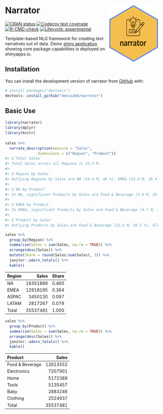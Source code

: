 
<!-- README.md is generated from README.Rmd. Please edit that file -->

# Narrator <img src="man/figures/hex.png" align="right" alt="" width="160" />

<!-- badges: start -->

[![CRAN
status](https://www.r-pkg.org/badges/version/narrator)](https://CRAN.R-project.org/package=narrator)
[![Codecov test
coverage](https://codecov.io/gh/denisabd/narrator/branch/main/graph/badge.svg)](https://app.codecov.io/gh/denisabd/narrator?branch=main)
[![R-CMD-check](https://github.com/denisabd/narrator/actions/workflows/R-CMD-check.yaml/badge.svg)](https://github.com/denisabd/narrator/actions/workflows/R-CMD-check.yaml)
[![Lifecycle:
experimental](https://img.shields.io/badge/lifecycle-experimental-orange.svg)](https://lifecycle.r-lib.org/articles/stages.html#experimental)
<!-- badges: end -->

Template-based NLG framework for creating text narratives out of data.
Demo [shiny application](https://deny.shinyapps.io/narrator_app/)
showing core package capabilities is deployed on shinyapps.io.

## Installation

You can install the development version of narrator from
[GitHub](https://github.com/) with:

``` r
# install.packages("devtools")
devtools::install_github("denisabd/narrator")
```

## Basic Use

``` r
library(narrator)
library(dplyr)
library(knitr)

sales %>%
  narrate_descriptive(measure = "Sales",
               dimensions = c("Region", "Product"))
#> $`Total Sales`
#> Total Sales across all Regions is 35.5 M.
#> 
#> $`Region by Sales`
#> Outlying Regions by Sales are NA (16.4 M, 46 %), EMEA (12.9 M, 36.4 %).
#> 
#> $`NA by Product`
#> In NA, significant Products by Sales are Food & Beverage (5.8 M, 35.7 %), Electronics (3.4 M, 20.7 %).
#> 
#> $`EMEA by Product`
#> In EMEA, significant Products by Sales are Food & Beverage (4.7 M, 36.6 %), Electronics (2.5 M, 19.2 %).
#> 
#> $`Product by Sales`
#> Outlying Products by Sales are Food & Beverage (12.6 M, 35.5 %), Electronics (7.2 M, 20.3 %).
```

``` r
sales %>%
  group_by(Region) %>%
  summarise(Sales = sum(Sales, na.rm = TRUE)) %>%
  arrange(desc(Sales)) %>%
  mutate(Share = round(Sales/sum(Sales), 3)) %>%
  janitor::adorn_totals() %>%
  kable()
```

| Region |    Sales | Share |
|:-------|---------:|------:|
| NA     | 16351889 | 0.460 |
| EMEA   | 12918195 | 0.364 |
| ASPAC  |  3450130 | 0.097 |
| LATAM  |  2817267 | 0.079 |
| Total  | 35537481 | 1.000 |

``` r
sales %>%
  group_by(Product) %>%
  summarise(Sales = sum(Sales, na.rm = TRUE)) %>%
  arrange(desc(Sales)) %>%
  janitor::adorn_totals() %>%
  kable()
```

| Product         |    Sales |
|:----------------|---------:|
| Food & Beverage | 12613552 |
| Electronics     |  7207901 |
| Home            |  5172389 |
| Tools           |  5135457 |
| Baby            |  2883246 |
| Clothing        |  2524937 |
| Total           | 35537481 |
